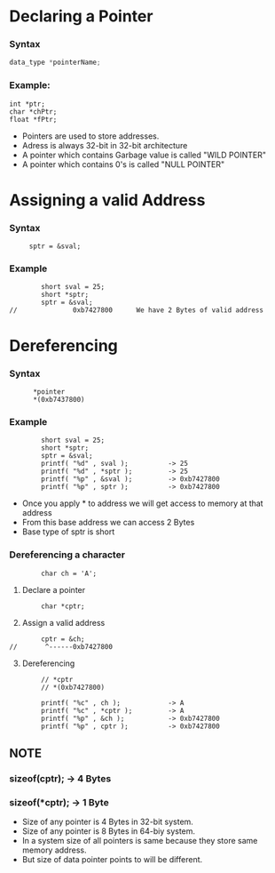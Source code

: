 # Declaring a Pointer

### Syntax

```c
data_type *pointerName;
```

### Example:
```
int *ptr;
char *chPtr;
float *fPtr;
```

* Pointers are used to store addresses.
* Adress is always 32-bit in 32-bit architecture
* A pointer which contains Garbage value is called "WILD POINTER"
* A pointer which contains 0's is called "NULL POINTER"

# Assigning a valid Address

### Syntax
```
     sptr = &sval;
```



### Example
```
        short sval = 25;
        short *sptr;
        sptr = &sval;
//              0xb7427800      We have 2 Bytes of valid address
```

# Dereferencing
### Syntax

```
      *pointer
      *(0xb7437800)
```
### Example

```
        short sval = 25;
        short *sptr;
        sptr = &sval;
        printf( "%d" , sval );          -> 25
        printf( "%d" , *sptr );         -> 25
        printf( "%p" , &sval );         -> 0xb7427800
        printf( "%p" , sptr );          -> 0xb7427800
```

* Once you apply * to address we will get access to memory at that address
* From this base address we can access 2 Bytes
* Base type of sptr is short

### Dereferencing a character

```
        char ch = 'A';
```
1. Declare a pointer
```
        char *cptr;
```
2. Assign a valid address
```
        cptr = &ch;
//       ^------0xb7427800
```

3. Dereferencing
```
        // *cptr
        // *(0xb7427800)

        printf( "%c" , ch );            -> A
        printf( "%c" , *cptr );         -> A
        printf( "%p" , &ch );           -> 0xb7427800
        printf( "%p" , cptr );          -> 0xb7427800
```

## NOTE

###     sizeof(cptr);   ->      4 Bytes
###     sizeof(*cptr);  ->      1 Byte

* Size of any pointer is 4 Bytes in 32-bit system.
* Size of any pointer is 8 Bytes in 64-biy system.
* In a system size of all pointers is same because they store same memory address.
* But size of data pointer points to will be different.